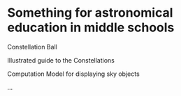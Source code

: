 # Something for astronomical education in middle schools

Constellation Ball

Illustrated guide to the Constellations

Computation Model for displaying sky objects

...

